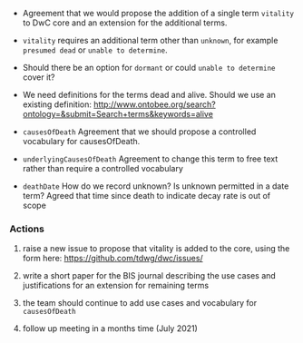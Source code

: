 * Agreement that we would propose the addition of a single term `vitality` to DwC core and an extension for the additional terms.

* `vitality`
requires an additional term other than `unknown`, for example `presumed dead` or `unable to determine`. 

* Should there be an option for `dormant` or could `unable to determine` cover it?

* We need definitions for the terms dead and alive. Should we use an existing definition: http://www.ontobee.org/search?ontology=&submit=Search+terms&keywords=alive

* `causesOfDeath`
Agreement that we should propose a controlled vocabulary for causesOfDeath.

* `underlyingCausesOfDeath`
Agreement to change this term to free text rather than require a controlled vocabulary

* `deathDate`
How do we record unknown? Is unknown permitted in a date term? Agreed that time since death to indicate decay rate is out of scope

### Actions ###
1. raise a new issue to propose that vitality is added to the core, using the form here: https://github.com/tdwg/dwc/issues/

2. write a short paper for the BIS journal describing the use cases and justifications for an extension for remaining terms
3. the team should continue to add use cases and vocabulary for `causesOfDeath`
4. follow up meeting in a months time (July 2021)
